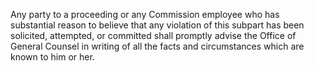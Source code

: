 Any party to a proceeding or any Commission employee who has substantial reason to believe that any violation of this subpart has been solicited, attempted, or committed shall promptly advise the Office of General Counsel in writing of all the facts and circumstances which are known to him or her.


